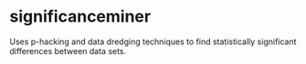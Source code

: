 # significanceminer
Uses p-hacking and data dredging techniques to find statistically significant differences between data sets.
